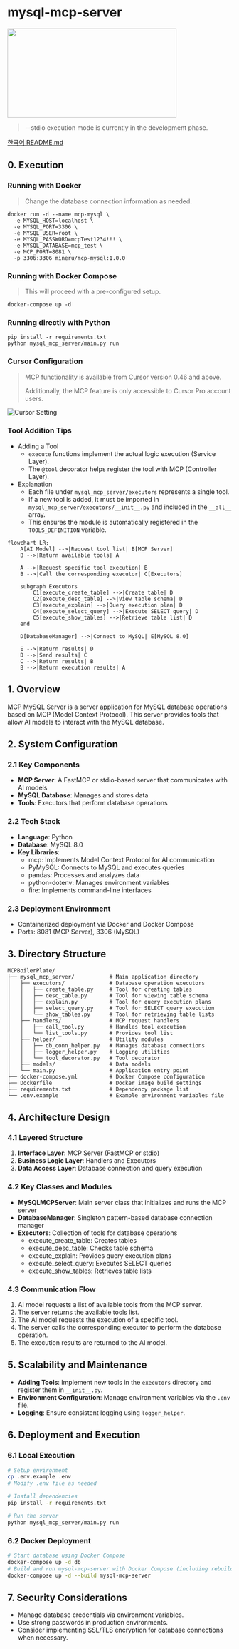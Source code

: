 # mysql-mcp-server

<a href="https://glama.ai/mcp/servers/6y836dz8o5">
  <img width="380" height="200" src="https://glama.ai/mcp/servers/6y836dz8o5/badge" />
</a>

> --stdio execution mode is currently in the development phase.

[한국어 README.md](https://github.com/Mineru98/mysql-mcp-server/blob/main/README.ko.md)

## 0. Execution

### Running with Docker

> Change the database connection information as needed.

```
docker run -d --name mcp-mysql \
  -e MYSQL_HOST=localhost \
  -e MYSQL_PORT=3306 \
  -e MYSQL_USER=root \
  -e MYSQL_PASSWORD=mcpTest1234!!! \
  -e MYSQL_DATABASE=mcp_test \
  -e MCP_PORT=8081 \
  -p 3306:3306 mineru/mcp-mysql:1.0.0
```

### Running with Docker Compose

> This will proceed with a pre-configured setup.

```
docker-compose up -d
```

### Running directly with Python

```
pip install -r requirements.txt
python mysql_mcp_server/main.py run
```

### Cursor Configuration

> MCP functionality is available from Cursor version 0.46 and above.
>
> Additionally, the MCP feature is only accessible to Cursor Pro account users.

![Cursor Setting](assets/cursor_setting.png)

### Tool Addition Tips

- Adding a Tool
  - `execute` functions implement the actual logic execution (Service Layer).
  - The `@tool` decorator helps register the tool with MCP (Controller Layer).
- Explanation
  - Each file under `mysql_mcp_server/executors` represents a single tool.
  - If a new tool is added, it must be imported in `mysql_mcp_server/executors/__init__.py` and included in the `__all__` array.
  - This ensures the module is automatically registered in the `TOOLS_DEFINITION` variable.
  
```mermaid
flowchart LR;
    A[AI Model] -->|Request tool list| B[MCP Server]
    B -->|Return available tools| A

    A -->|Request specific tool execution| B
    B -->|Call the corresponding executor| C[Executors]
    
    subgraph Executors
        C1[execute_create_table] -->|Create table| D
        C2[execute_desc_table] -->|View table schema| D
        C3[execute_explain] -->|Query execution plan| D
        C4[execute_select_query] -->|Execute SELECT query| D
        C5[execute_show_tables] -->|Retrieve table list| D
    end

    D[DatabaseManager] -->|Connect to MySQL| E[MySQL 8.0]

    E -->|Return results| D
    D -->|Send results| C
    C -->|Return results| B
    B -->|Return execution results| A
```

## 1. Overview

MCP MySQL Server is a server application for MySQL database operations based on MCP (Model Context Protocol). This server provides tools that allow AI models to interact with the MySQL database.

## 2. System Configuration

### 2.1 Key Components

- **MCP Server**: A FastMCP or stdio-based server that communicates with AI models
- **MySQL Database**: Manages and stores data
- **Tools**: Executors that perform database operations

### 2.2 Tech Stack

- **Language**: Python
- **Database**: MySQL 8.0
- **Key Libraries**:
  - mcp: Implements Model Context Protocol for AI communication
  - PyMySQL: Connects to MySQL and executes queries
  - pandas: Processes and analyzes data
  - python-dotenv: Manages environment variables
  - fire: Implements command-line interfaces

### 2.3 Deployment Environment

- Containerized deployment via Docker and Docker Compose
- Ports: 8081 (MCP Server), 3306 (MySQL)

## 3. Directory Structure

```
MCPBoilerPlate/
├── mysql_mcp_server/           # Main application directory
│   ├── executors/              # Database operation executors
│   │   ├── create_table.py     # Tool for creating tables
│   │   ├── desc_table.py       # Tool for viewing table schema
│   │   ├── explain.py          # Tool for query execution plans
│   │   ├── select_query.py     # Tool for SELECT query execution
│   │   └── show_tables.py      # Tool for retrieving table lists
│   ├── handlers/               # MCP request handlers
│   │   ├── call_tool.py        # Handles tool execution
│   │   └── list_tools.py       # Provides tool list
│   ├── helper/                 # Utility modules
│   │   ├── db_conn_helper.py   # Manages database connections
│   │   ├── logger_helper.py    # Logging utilities
│   │   └── tool_decorator.py   # Tool decorator
│   ├── models/                 # Data models
│   └── main.py                 # Application entry point
├── docker-compose.yml          # Docker Compose configuration
├── Dockerfile                  # Docker image build settings
├── requirements.txt            # Dependency package list
└── .env.example                # Example environment variables file
```

## 4. Architecture Design

### 4.1 Layered Structure

1. **Interface Layer**: MCP Server (FastMCP or stdio)
2. **Business Logic Layer**: Handlers and Executors
3. **Data Access Layer**: Database connection and query execution

### 4.2 Key Classes and Modules

- **MySQLMCPServer**: Main server class that initializes and runs the MCP server
- **DatabaseManager**: Singleton pattern-based database connection manager
- **Executors**: Collection of tools for database operations
  - execute_create_table: Creates tables
  - execute_desc_table: Checks table schema
  - execute_explain: Provides query execution plans
  - execute_select_query: Executes SELECT queries
  - execute_show_tables: Retrieves table lists

### 4.3 Communication Flow

1. AI model requests a list of available tools from the MCP server.
2. The server returns the available tools list.
3. The AI model requests the execution of a specific tool.
4. The server calls the corresponding executor to perform the database operation.
5. The execution results are returned to the AI model.

## 5. Scalability and Maintenance

- **Adding Tools**: Implement new tools in the `executors` directory and register them in `__init__.py`.
- **Environment Configuration**: Manage environment variables via the `.env` file.
- **Logging**: Ensure consistent logging using `logger_helper`.

## 6. Deployment and Execution

### 6.1 Local Execution

```bash
# Setup environment
cp .env.example .env
# Modify .env file as needed

# Install dependencies
pip install -r requirements.txt

# Run the server
python mysql_mcp_server/main.py run
```

### 6.2 Docker Deployment

```bash
# Start database using Docker Compose
docker-compose up -d db
# Build and run mysql-mcp-server with Docker Compose (including rebuilds)
docker-compose up -d --build mysql-mcp-server
```

## 7. Security Considerations

- Manage database credentials via environment variables.
- Use strong passwords in production environments.
- Consider implementing SSL/TLS encryption for database connections when necessary.